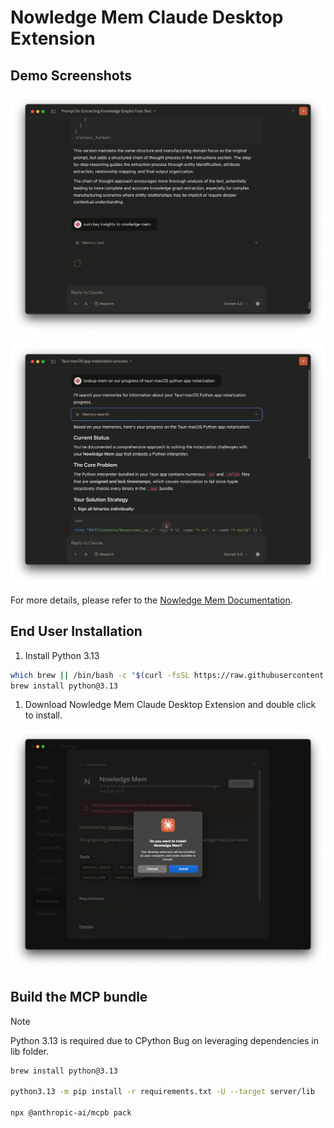 # Nowledge Mem Claude Desktop Extension

## Demo Screenshots

![Add Memory](screenshots/demo2.png)

![Search Memories](screenshots/demo4.png)

For more details, please refer to the [Nowledge Mem Documentation](https://mem.nowledge.co/docs).

## End User Installation

1. Install Python 3.13

```bash
which brew || /bin/bash -c "$(curl -fsSL https://raw.githubusercontent.com/Homebrew/install/HEAD/install.sh)"
brew install python@3.13
```

1. Download Nowledge Mem Claude Desktop Extension and double click to install.

![Install Nowledge Mem Claude Desktop Extension](screenshots/demo0.png)

## Build the MCP bundle

> [!NOTE]
>
> Python 3.13 is required due to CPython Bug on leveraging dependencies in lib folder.

```bash
brew install python@3.13

python3.13 -m pip install -r requirements.txt -U --target server/lib

npx @anthropic-ai/mcpb pack
```
